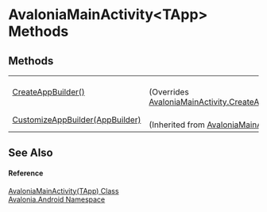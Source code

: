 # AvaloniaMainActivity&lt;TApp&gt; Methods




## Methods
<table>
<tr>
<td><a href="M_Avalonia_Android_AvaloniaMainActivity_1_CreateAppBuilder">CreateAppBuilder()</a></td>
<td><br />(Overrides <a href="M_Avalonia_Android_AvaloniaMainActivity_CreateAppBuilder">AvaloniaMainActivity.CreateAppBuilder()</a>)</td>
</tr>
<tr>
<td><a href="M_Avalonia_Android_AvaloniaMainActivity_CustomizeAppBuilder">CustomizeAppBuilder(AppBuilder)</a></td>
<td><br />(Inherited from <a href="T_Avalonia_Android_AvaloniaMainActivity">AvaloniaMainActivity</a>)</td>
</tr>
</table>

## See Also


#### Reference
<a href="T_Avalonia_Android_AvaloniaMainActivity_1">AvaloniaMainActivity(TApp) Class</a>  
<a href="N_Avalonia_Android">Avalonia.Android Namespace</a>  

